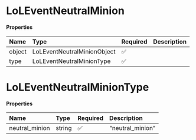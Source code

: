 # LoLEventNeutralMinion

**Properties**

| Name   | Type                        | Required | Description |
| :----- | :-------------------------- | :------- | :---------- |
| object | LoLEventNeutralMinionObject | ✅       |             |
| type   | LoLEventNeutralMinionType   | ✅       |             |

# LoLEventNeutralMinionType

**Properties**

| Name           | Type   | Required | Description      |
| :------------- | :----- | :------- | :--------------- |
| neutral_minion | string | ✅       | "neutral_minion" |
